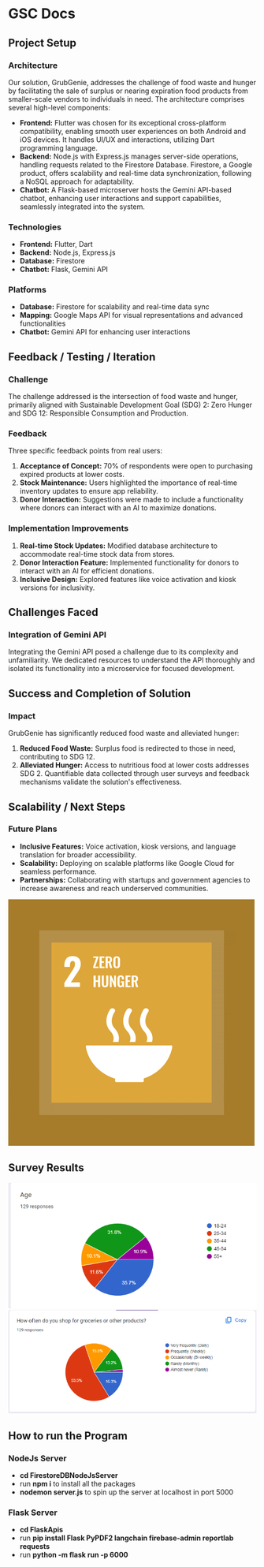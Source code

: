 # GSC Docs
## Project Setup
### Architecture
Our solution, GrubGenie, addresses the challenge of food waste and hunger by facilitating the sale of surplus or nearing expiration food products from smaller-scale vendors to individuals in need. The architecture comprises several high-level components:
- **Frontend:** Flutter was chosen for its exceptional cross-platform compatibility, enabling smooth user experiences on both Android and iOS devices. It handles UI/UX and interactions, utilizing Dart programming language.
- **Backend:** Node.js with Express.js manages server-side operations, handling requests related to the Firestore Database. Firestore, a Google product, offers scalability and real-time data synchronization, following a NoSQL approach for adaptability.
- **Chatbot:** A Flask-based microserver hosts the Gemini API-based chatbot, enhancing user interactions and support capabilities, seamlessly integrated into the system.

### Technologies
- **Frontend:** Flutter, Dart
- **Backend:** Node.js, Express.js
- **Database:** Firestore
- **Chatbot:** Flask, Gemini API

### Platforms
- **Database:** Firestore for scalability and real-time data sync
- **Mapping:** Google Maps API for visual representations and advanced functionalities
- **Chatbot:** Gemini API for enhancing user interactions

## Feedback / Testing / Iteration
### Challenge
The challenge addressed is the intersection of food waste and hunger, primarily aligned with Sustainable Development Goal (SDG) 2: Zero Hunger and SDG 12: Responsible Consumption and Production.

### Feedback
Three specific feedback points from real users:
1. **Acceptance of Concept:** 70% of respondents were open to purchasing expired products at lower costs.
2. **Stock Maintenance:** Users highlighted the importance of real-time inventory updates to ensure app reliability.
3. **Donor Interaction:** Suggestions were made to include a functionality where donors can interact with an AI to maximize donations.

### Implementation Improvements
1. **Real-time Stock Updates:** Modified database architecture to accommodate real-time stock data from stores.
2. **Donor Interaction Feature:** Implemented functionality for donors to interact with an AI for efficient donations.
3. **Inclusive Design:** Explored features like voice activation and kiosk versions for inclusivity.

## Challenges Faced
### Integration of Gemini API
Integrating the Gemini API posed a challenge due to its complexity and unfamiliarity. We dedicated resources to understand the API thoroughly and isolated its functionality into a microservice for focused development.

## Success and Completion of Solution
### Impact
GrubGenie has significantly reduced food waste and alleviated hunger:
1. **Reduced Food Waste:** Surplus food is redirected to those in need, contributing to SDG 12.
2. **Alleviated Hunger:** Access to nutritious food at lower costs addresses SDG 2.
Quantifiable data collected through user surveys and feedback mechanisms validate the solution's effectiveness.

## Scalability / Next Steps
### Future Plans
- **Inclusive Features:** Voice activation, kiosk versions, and language translation for broader accessibility.
- **Scalability:** Deploying on scalable platforms like Google Cloud for seamless performance.
- **Partnerships:** Collaborating with startups and government agencies to increase awareness and reach underserved communities.

![Alt Text](./ReadMe/giphy.gif)

## Survey Results
![Alt Text](./ReadMe/1gsc.png) ![Alt Text](./ReadMe/2gsc.png)

## How to run the Program 
### NodeJs Server
- **cd FirestoreDBNodeJsServer**
- run **npm i** to install all the packages
- **nodemon server.js** to spin up the server at localhost in port 5000

### Flask Server
- **cd FlaskApis**
- run **pip install Flask PyPDF2 langchain firebase-admin reportlab requests**
- run **python -m flask run -p 6000**


